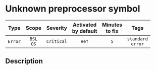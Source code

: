 # Unknown preprocessor symbol

| Type | Scope | Severity | Activated<br/>by default | Minutes<br/>to fix | Tags |
| :-: | :-: | :-: | :-: | :-: | :-: |
| `Error` | `BSL`<br/>`OS` | `Critical` | `Нет` | `5` | `standard`<br/>`error` |

<!-- Блоки выше заполняются автоматически, не трогать -->
## Description
